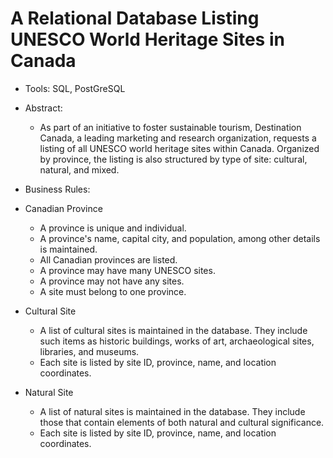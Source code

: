 # A Relational Database Listing UNESCO World Heritage Sites in Canada
* Tools: SQL, PostGreSQL
* Abstract: 
  *  As part of an initiative to foster sustainable tourism, Destination Canada, 
      a leading marketing and research organization, 
      requests a listing of all UNESCO world heritage sites within Canada. 
        Organized by province, the listing is also structured by type of site: cultural, natural, and mixed. 
        
 * Business Rules:
  * Canadian Province
    * A province is unique and individual. 
    * A province's name, capital city, and population, among other details is maintained.
    * All Canadian provinces are listed.
    * A province may have many UNESCO sites.
    * A province may not have any sites. 
    * A site must belong to one province.
   
  * Cultural Site
    * A list of cultural sites is maintained in the database. They include such items as historic buildings, works of art, archaeological sites, libraries, and museums.
    * Each site is listed by site ID, province, name, and location coordinates.
  
  * Natural Site
    * A list of natural sites is maintained in the database. They include those that contain elements of both natural and cultural significance. 
    * Each site is listed by site ID, province, name, and location coordinates.

